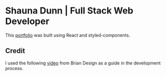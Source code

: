 # Shauna Dunn | Full Stack Web Developer

This [portfolio](https://sleepytomatoes.github.io/my_portfolio/) was built using React and styled-components.  

## Credit

I used the following [video](https://www.youtube.com/watch?v=Nl54MJDR2p8) from Brian Design as a guide in the development process.
